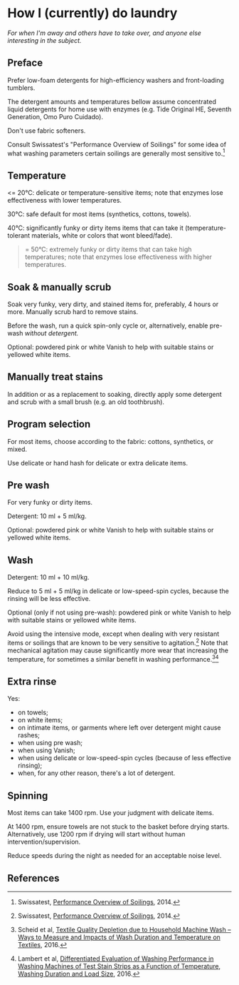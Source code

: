 How I (currently) do laundry
============================
_For when I'm away and others have to take over, and anyone else interesting in the subject._

Preface
-------

Prefer low-foam detergents for high-efficiency washers and front-loading tumblers.

The detergent amounts and temperatures bellow assume concentrated liquid detergents for home use
with enzymes (e.g. Tide Original HE, Seventh Generation, Omo Puro Cuidado).

Don't use fabric softeners.

Consult Swissatest's "Performance Overview of Soilings" for some idea of what washing parameters
certain soilings are generally most sensitive to.[^1]

Temperature
-----------

<= 20°C: delicate or temperature-sensitive items; note that enzymes lose effectiveness with lower
temperatures.

30°C: safe default for most items (synthetics, cottons, towels).

40°C: significantly funky or dirty items items that can take it (temperature-tolerant materials,
white or colors that wont bleed/fade).

>= 50°C: extremely funky or dirty items that can take high temperatures; note that enzymes lose
effectiveness with higher temperatures.

Soak & manually scrub
---------------------

Soak very funky, very dirty, and stained items for, preferably, 4 hours or more. Manually scrub hard
to remove stains.

Before the wash, run a quick spin-only cycle or, alternatively, enable pre-wash *without detergent.*

Optional: powdered pink or white Vanish to help with suitable stains or yellowed white items.

Manually treat stains
---------------------

In addition or as a replacement to soaking, directly apply some detergent and scrub with a small
brush (e.g. an old toothbrush).

Program selection
-----------------

For most items, choose according to the fabric: cottons, synthetics, or mixed.

Use delicate or hand hash for delicate or extra delicate items.

Pre wash
--------

For very funky or dirty items.

Detergent: 10 ml + 5 ml/kg.

Optional: powdered pink or white Vanish to help with suitable stains or yellowed white items.

Wash
----

Detergent: 10 ml + 10 ml/kg.

Reduce to 5 ml + 5 ml/kg in delicate or low-speed-spin cycles, because the rinsing will be less
effective.

Optional (only if not using pre-wash): powdered pink or white Vanish to help with suitable stains or
yellowed white items.

Avoid using the intensive mode, except when dealing with very resistant items or soilings that are
known to be very sensitive to agitation.[^1] Note that mechanical agitation may cause significantly
more wear that increasing the temperature, for sometimes a similar benefit in washing
performance.[^2][^3]

Extra rinse
-----------

Yes:

- on towels;
- on white items;
- on intimate items, or garments where left over detergent might cause rashes;
- when using pre wash;
- when using Vanish;
- when using delicate or low-speed-spin cycles (because of less effective rinsing);
- when, for any other reason, there's a lot of detergent.

Spinning
--------

Most items can take 1400 rpm. Use your judgment with delicate items.

At 1400 rpm, ensure towels are not stuck to the basket before drying starts. Alternatively, use
1200 rpm if drying will start without human intervention/supervision.

Reduce speeds during the night as needed for an acceptable noise level.

References
----------

[^1]: Swissatest, [Performance Overview of Soilings], 2014.

[^2]: Scheid et al, [Textile Quality Depletion due to Household Machine Wash – Ways to Measure and
  Impacts of Wash Duration and Temperature on Textiles], 2016.

[^3]: Lambert et al, [Differentiated Evaluation of Washing Performance in Washing Machines of Test
  Stain Strips as a Function of Temperature, Washing Duration and Load Size], 2016.



<!-- Links: -->

[Performance Overview of Soilings]: https://www.swissatest.ch/files/downloads/1eb4838011a940be7a55edfa71c3cae8/Performance_Overview_of_Soilings.pdf

[Textile Quality Depletion due to Household Machine Wash – Ways to Measure and Impacts of Wash
Duration and Temperature on Textiles]: https://doi.org/10.3139/113.110462

[Differentiated Evaluation of Washing Performance in Washing Machines of Test Stain Strips as a
Function of Temperature, Washing Duration and Load Size]: https://doi.org/10.3139/113.110461
